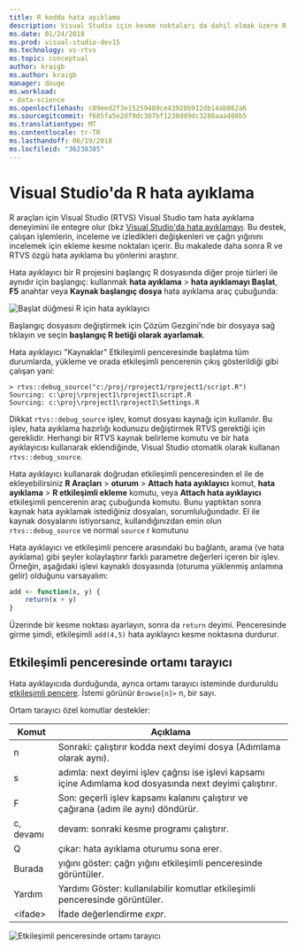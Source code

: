 ```yaml
---
title: R kodda hata ayıklama
description: Visual Studio için kesme noktaları da dahil olmak üzere R tam hata ayıklama deneyimi sağlar, ekleme, yığını ve değişkenleri inceleniyor çağırın.
ms.date: 01/24/2018
ms.prod: visual-studio-dev15
ms.technology: vs-rtvs
ms.topic: conceptual
author: kraigb
ms.author: kraigb
manager: douge
ms.workload:
- data-science
ms.openlocfilehash: c89eed2f3e15259489ce43920b912db14ab862a6
ms.sourcegitcommit: f685fa5e2df9dc307bf1230dd9dc3288aaa408b5
ms.translationtype: MT
ms.contentlocale: tr-TR
ms.lasthandoff: 06/19/2018
ms.locfileid: "36238385"
---
```

# <a name="debug-r-in-visual-studio"></a>Visual Studio'da R hata ayıklama

R araçları için Visual Studio (RTVS) Visual Studio tam hata ayıklama deneyimini ile entegre olur (bkz [Visual Studio'da hata ayıklamayı](../debugger/debugging-in-visual-studio.md). Bu destek, çalışan işlemlerin, inceleme ve izledikleri değişkenleri ve çağrı yığınını incelemek için ekleme kesme noktaları içerir. Bu makalede daha sonra R ve RTVS özgü hata ayıklama bu yönlerini araştırır.

Hata ayıklayıcı bir R projesini başlangıç R dosyasında diğer proje türleri ile aynıdır için başlangıç: kullanmak **hata ayıklama** > **hata ayıklamayı Başlat**, **F5** anahtar veya **Kaynak başlangıç dosya** hata ayıklama araç çubuğunda: 

![Başlat düğmesi R için hata ayıklayıcı](media/debugger-start-button.png)

Başlangıç dosyasını değiştirmek için Çözüm Gezgini'nde bir dosyaya sağ tıklayın ve seçin **başlangıç R betiği olarak ayarlamak**.

Hata ayıklayıcı "Kaynaklar" Etkileşimli penceresinde başlatma tüm durumlarda, yükleme ve orada etkileşimli pencerenin çıkış gösterildiği gibi çalışan yani:

```output
> rtvs::debug_source("c:/proj/rproject1/rproject1/script.R")
Sourcing: c:\proj\rproject1\rproject1\script.R
Sourcing: c:\proj\rproject1\rproject1\Settings.R
```

Dikkat `rtvs::debug_source` işlev, komut dosyası kaynağı için kullanılır. Bu işlev, hata ayıklama hazırlığı kodunuzu değiştirmek RTVS gerektiği için gereklidir. Herhangi bir RTVS kaynak belirleme komutu ve bir hata ayıklayıcısı kullanarak eklendiğinde, Visual Studio otomatik olarak kullanan `rtvs::debug_source`.

Hata ayıklayıcı kullanarak doğrudan etkileşimli penceresinden el ile de ekleyebilirsiniz **R Araçları** > **oturum** > **Attach hata ayıklayıcı** komut, **hata ayıklama** > **R etkileşimli ekleme** komutu, veya **Attach hata ayıklayıcı** etkileşimli pencerenin araç çubuğunda komutu. Bunu yaptıktan sonra kaynak hata ayıklamak istediğiniz dosyaları, sorumluluğundadır. El ile kaynak dosyalarını istiyorsanız, kullandığınızdan emin olun `rtvs::debug_source` ve normal `source` r komutunu

Hata ayıklayıcı ve etkileşimli pencere arasındaki bu bağlantı, arama (ve hata ayıklama) gibi şeyler kolaylaştırır farklı parametre değerleri içeren bir işlev. Örneğin, aşağıdaki işlevi kaynaklı dosyasında (oturuma yüklenmiş anlamına gelir) olduğunu varsayalım:

```R
add <- function(x, y) {
    return(x + y)
}
```

Üzerinde bir kesme noktası ayarlayın, sonra da `return` deyimi. Penceresinde girme şimdi, etkileşimli `add(4,5)` hata ayıklayıcı kesme noktasına durdurur.

## <a name="environment-browser-in-the-interactive-window"></a>Etkileşimli penceresinde ortamı tarayıcı

Hata ayıklayıcıda durduğunda, ayrıca ortamı tarayıcı isteminde durduruldu [etkileşimli pencere](interactive-repl-for-r-in-visual-studio.md). İstemi görünür `Browse[n]>` n, bir sayı.

Ortam tarayıcı özel komutlar destekler:

| Komut | Açıklama |
| --- | --- |
| n | Sonraki: çalıştırır kodda next deyimi dosya (Adımlama olarak aynı). |
| s | adımla: next deyimi işlev çağrısı ise işlevi kapsamı içine Adımlama kod dosyasında next deyimi çalıştırır. |
| F | Son: geçerli işlev kapsamı kalanını çalıştırır ve çağırana (adım ile aynı) döndürür. |
| c, devamı | devam: sonraki kesme programı çalıştırır. |
| Q | çıkar: hata ayıklama oturumu sona erer. |
| Burada | yığını göster: çağrı yığını etkileşimli penceresinde görüntüler. |
| Yardım | Yardımı Göster: kullanılabilir komutlar etkileşimli penceresinde görüntüler. |
| &lt;ifade&gt; | İfade değerlendirme *expr*. |

![Etkileşimli penceresinde ortamı tarayıcı](media/debugger-environment-browser.png)
